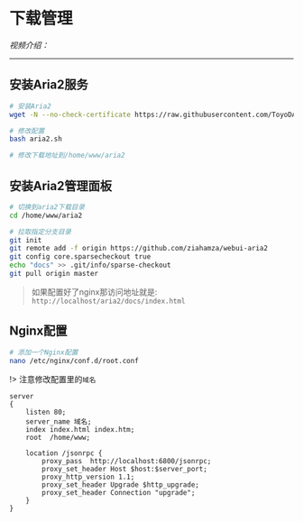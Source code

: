 # 下载管理

*视频介绍：*

---

## 安装Aria2服务
```bash
# 安装Aria2
wget -N --no-check-certificate https://raw.githubusercontent.com/ToyoDAdoubi/doubi/master/aria2.sh && chmod +x aria2.sh && bash aria2.sh

# 修改配置
bash aria2.sh

# 修改下载地址到/home/www/aria2
```
## 安装Aria2管理面板 

```bash
# 切换到aria2下载目录
cd /home/www/aria2

# 拉取指定分支目录
git init
git remote add -f origin https://github.com/ziahamza/webui-aria2
git config core.sparsecheckout true
echo "docs" >> .git/info/sparse-checkout
git pull origin master
```

> 如果配置好了nginx那访问地址就是: `http://localhost/aria2/docs/index.html`

## Nginx配置


```bash
# 添加一个Nginx配置
nano /etc/nginx/conf.d/root.conf
```

!> 注意修改配置里的`域名`
```apacheconf
server
{
    listen 80;
    server_name 域名;
    index index.html index.htm;
    root  /home/www;
    
    location /jsonrpc {
		proxy_pass  http://localhost:6800/jsonrpc;
		proxy_set_header Host $host:$server_port;
		proxy_http_version 1.1;
		proxy_set_header Upgrade $http_upgrade;
		proxy_set_header Connection "upgrade";
	}
}
```
